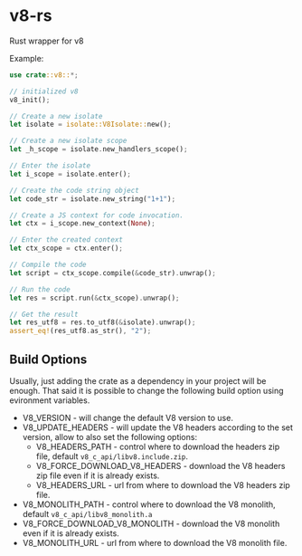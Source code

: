 # v8-rs
Rust wrapper for v8

Example:

```rust
use crate::v8::*;

// initialized v8
v8_init();

// Create a new isolate
let isolate = isolate::V8Isolate::new();

// Create a new isolate scope
let _h_scope = isolate.new_handlers_scope();

// Enter the isolate
let i_scope = isolate.enter();

// Create the code string object
let code_str = isolate.new_string("1+1");

// Create a JS context for code invocation.
let ctx = i_scope.new_context(None);

// Enter the created context
let ctx_scope = ctx.enter();

// Compile the code
let script = ctx_scope.compile(&code_str).unwrap();

// Run the code
let res = script.run(&ctx_scope).unwrap();

// Get the result
let res_utf8 = res.to_utf8(&isolate).unwrap();
assert_eq!(res_utf8.as_str(), "2");
```

## Build Options

Usually, just adding the crate as a dependency in your project will be enough. That said it is possible to change the following build option using evironment variables.

* V8_VERSION - will change the default V8 version to use.
* V8_UPDATE_HEADERS - will update the V8 headers according to the set version, allow to also set the following options:
  * V8_HEADERS_PATH - control where to download the headers zip file, default `v8_c_api/libv8.include.zip`.
  * V8_FORCE_DOWNLOAD_V8_HEADERS - download the V8 headers zip file even if it is already exists.
  * V8_HEADERS_URL - url from where to download the V8 headers zip file.
* V8_MONOLITH_PATH - control where to download the V8 monolith, default `v8_c_api/libv8_monolith.a`
* V8_FORCE_DOWNLOAD_V8_MONOLITH - download the V8 monolith even if it is already exists.
* V8_MONOLITH_URL - url from where to download the V8 monolith file.
